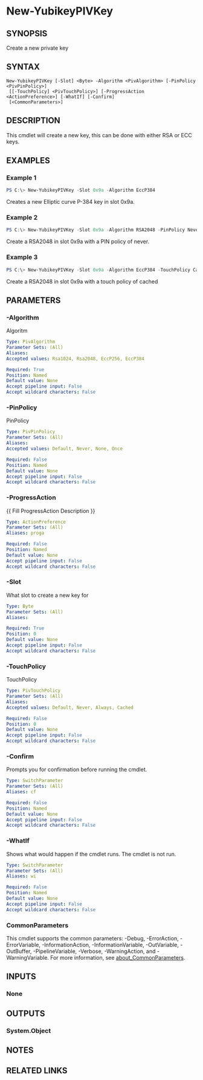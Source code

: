 ﻿---
external help file: VirotYubikey.dll-Help.xml
Module Name: virotYubikey
online version:
schema: 2.0.0
---

# New-YubikeyPIVKey

## SYNOPSIS
Create a new private key

## SYNTAX

```
New-YubikeyPIVKey [-Slot] <Byte> -Algorithm <PivAlgorithm> [-PinPolicy <PivPinPolicy>]
 [[-TouchPolicy] <PivTouchPolicy>] [-ProgressAction <ActionPreference>] [-WhatIf] [-Confirm]
 [<CommonParameters>]
```

## DESCRIPTION
This cmdlet will create a new key, this can be done with either RSA or ECC keys.

## EXAMPLES

### Example 1
```powershell
PS C:\> New-YubikeyPIVKey -Slot 0x9a -Algorithm EccP384
```

Creates a new Elliptic curve P-384 key in slot 0x9a.

### Example 2
```powershell
PS C:\> New-YubikeyPIVKey -Slot 0x9a -Algorithm RSA2048 -PinPolicy Never
```

Create a RSA2048 in slot 0x9a with a PIN policy of never.

### Example 3
```powershell
PS C:\> New-YubikeyPIVKey -Slot 0x9a -Algorithm EccP384 -TouchPolicy Cached
```

Create a RSA2048 in slot 0x9a with a touch policy of cached

## PARAMETERS

### -Algorithm
Algoritm

```yaml
Type: PivAlgorithm
Parameter Sets: (All)
Aliases:
Accepted values: Rsa1024, Rsa2048, EccP256, EccP384

Required: True
Position: Named
Default value: None
Accept pipeline input: False
Accept wildcard characters: False
```

### -PinPolicy
PinPolicy

```yaml
Type: PivPinPolicy
Parameter Sets: (All)
Aliases:
Accepted values: Default, Never, None, Once

Required: False
Position: Named
Default value: None
Accept pipeline input: False
Accept wildcard characters: False
```

### -ProgressAction
{{ Fill ProgressAction Description }}

```yaml
Type: ActionPreference
Parameter Sets: (All)
Aliases: proga

Required: False
Position: Named
Default value: None
Accept pipeline input: False
Accept wildcard characters: False
```

### -Slot
What slot to create a new key for

```yaml
Type: Byte
Parameter Sets: (All)
Aliases:

Required: True
Position: 0
Default value: None
Accept pipeline input: False
Accept wildcard characters: False
```

### -TouchPolicy
TouchPolicy

```yaml
Type: PivTouchPolicy
Parameter Sets: (All)
Aliases:
Accepted values: Default, Never, Always, Cached

Required: False
Position: 0
Default value: None
Accept pipeline input: False
Accept wildcard characters: False
```

### -Confirm
Prompts you for confirmation before running the cmdlet.

```yaml
Type: SwitchParameter
Parameter Sets: (All)
Aliases: cf

Required: False
Position: Named
Default value: None
Accept pipeline input: False
Accept wildcard characters: False
```

### -WhatIf
Shows what would happen if the cmdlet runs.
The cmdlet is not run.

```yaml
Type: SwitchParameter
Parameter Sets: (All)
Aliases: wi

Required: False
Position: Named
Default value: None
Accept pipeline input: False
Accept wildcard characters: False
```

### CommonParameters
This cmdlet supports the common parameters: -Debug, -ErrorAction, -ErrorVariable, -InformationAction, -InformationVariable, -OutVariable, -OutBuffer, -PipelineVariable, -Verbose, -WarningAction, and -WarningVariable. For more information, see [about_CommonParameters](http://go.microsoft.com/fwlink/?LinkID=113216).

## INPUTS

### None

## OUTPUTS

### System.Object
## NOTES

## RELATED LINKS

